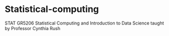 # Statistical-computing
STAT GR5206 Statistical Computing and Introduction to Data Science taught by Professor Cynthia Rush

